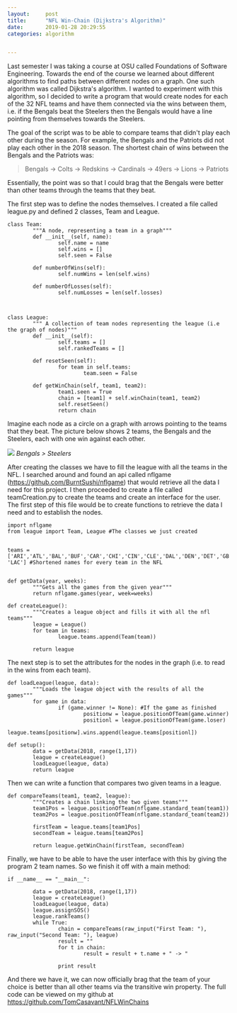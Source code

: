 ```yaml
---
layout:     post
title:      "NFL Win-Chain (Dijkstra's Algorithm)"
date:       2019-01-28 20:29:55
categories: algorithm


---
```

Last semester I was taking a course at OSU called Foundations of Software Engineering. Towards the end of the course we learned about different algorithms to find paths between different nodes on a graph. One such algorithm was called Dijkstra's algorithm. I wanted to experiment with this algorithm, so I decided to write a program that would create nodes for each of the 32 NFL teams and have them connected via the wins between them, i.e. if the Bengals beat the Steelers then the Bengals would have a line pointing from themselves towards the Steelers. 

The goal of the script was to be able to compare teams that didn't play each other during the season. For example, the Bengals and the Patriots did not play each other in the 2018 season. The shortest chain of wins between the Bengals and the Patriots was:

> Bengals -> Colts -> Redskins -> Cardinals -> 49ers -> Lions -> Patriots

Essentially, the point was so that I could brag that the Bengals were better than other teams through the teams that they beat.

The first step was to define the nodes themselves. I created a file called league.py and defined 2 classes, Team and League. 
    
    
    class Team:
            """A node, representing a team in a graph"""
            def __init__(self, name):
                    self.name = name
                    self.wins = []
                    self.seen = False
    
            def numberOfWins(self):
                    self.numWins = len(self.wins)
    
            def numberOfLosses(self):
                    self.numLosses = len(self.losses)
    
    
    
    class League:
            """ A collection of team nodes representing the league (i.e the graph of nodes)"""
            def __init__(self):
                    self.teams = []
                    self.rankedTeams = []
    
            def resetSeen(self):
                    for team in self.teams:
                            team.seen = False
    
            def getWinChain(self, team1, team2):
                    team1.seen = True
                    chain = [team1] + self.winChain(team1, team2)
                    self.resetSeen()
                    return chain

Imagine each node as a circle on a graph with arrows pointing to the teams that they beat. The picture below shows 2 teams, the Bengals and the Steelers, each with one win against each other.

![](http://www.tomcasavant.com/media/Diagram.png) *Bengals > Steelers*

After creating the classes we have to fill the league with all the teams in the NFL. I searched around and found an api called nflgame (<https://github.com/BurntSushi/nflgame>) that would retrieve all the data I need for this project. I then proceeded to create a file called teamCreation.py to create the teams and create an interface for the user. The first step of this file would be to create functions to retrieve the data I need and to establish the nodes. 
    
    
    import nflgame
    from league import Team, League #The classes we just created
    
    
    teams = ['ARI','ATL','BAL','BUF','CAR','CHI','CIN','CLE','DAL','DEN','DET','GB','HOU','IND','JAX','KC','LA','MIA','MIN','NE','NO','NYG','NYJ','OAK','PHI','PIT','SEA','SF','TB','TEN','WAS', 'LAC'] #Shortened names for every team in the NFL
    
    
    def getData(year, weeks):
            """Gets all the games from the given year"""
            return nflgame.games(year, week=weeks)
    
    def createLeague():
            """Creates a league object and fills it with all the nfl teams"""
            league = League()
            for team in teams:
                    league.teams.append(Team(team))
    
            return league

The next step is to set the attributes for the nodes in the graph (i.e. to read in the wins from each team). 
    
    
    def loadLeague(league, data):
            """Loads the league object with the results of all the games"""
            for game in data:
                    if (game.winner != None): #If the game as finished
                            positionw = league.positionOfTeam(game.winner)
                            positionl = league.positionOfTeam(game.loser)
                            league.teams[positionw].wins.append(league.teams[positionl])
    
    def setup():
            data = getData(2018, range(1,17))
            league = createLeague()
            loadLeague(league, data)
            return league

Then we can write a function that compares two given teams in a league.
    
    
    def compareTeams(team1, team2, league):
            """Creates a chain linking the two given teams"""
            team1Pos = league.positionOfTeam(nflgame.standard_team(team1))
            team2Pos = league.positionOfTeam(nflgame.standard_team(team2))
    
            firstTeam = league.teams[team1Pos]
            secondTeam = league.teams[team2Pos]
    
            return league.getWinChain(firstTeam, secondTeam)
    

Finally, we have to be able to have the user interface with this by giving the program 2 team names. So we finish it off with a main method:
    
    
    if __name__ == "__main__":
    
            data = getData(2018, range(1,17))
            league = createLeague()
            loadLeague(league, data)
            league.assignSOS()
            league.rankTeams()
            while True:
                    chain = compareTeams(raw_input("First Team: "), raw_input("Second Team: "), league)
                    result = ""
                    for t in chain:
                            result = result + t.name + " -> "
    
                    print result

And there we have it, we can now officially brag that the team of your choice is better than all other teams via the transitive win property. The full code can be viewed on my github at <https://github.com/TomCasavant/NFLWinChains>
